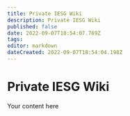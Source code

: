 ```yaml
---
title: Private IESG Wiki
description: Private IESG Wiki
published: false
date: 2022-09-07T18:54:07.769Z
tags: 
editor: markdown
dateCreated: 2022-09-07T18:54:04.198Z
---
```


# Private IESG Wiki
Your content here